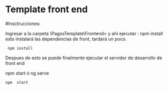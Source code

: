 # Template front end

#Insctrucciones:

Ingresar a la carpeta \PagosTemplate\Frontend>  y ahí ejecutar :  npm install
esto instalará las dependencias de front,   tardará un poco.
```
 npm install
```


Despues de esto  se puede finalmente ejecutar el servidor de desarrollo de front  end

npm  start    ó   ng  serve

```
npm  start 
```


